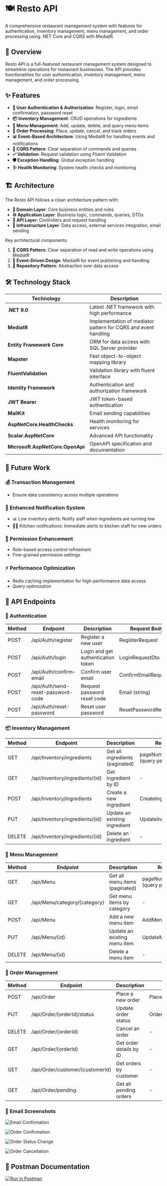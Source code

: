 # 🍽️ Resto API

A comprehensive restaurant management system with features for authentication, inventory management, menu management, and order processing using .NET Core and CQRS with MediatR.

## 🌟 Overview

Resto API is a full-featured restaurant management system designed to streamline operations for restaurant businesses. The API provides functionalities for user authentication, inventory management, menu management, and order processing.

## ✨ Features

- **🔐 User Authentication & Authorization**: Register, login, email confirmation, password reset
- **📦 Inventory Management**: CRUD operations for ingredients
- **🍔 Menu Management**: Add, update, delete, and query menu items
- **📝 Order Processing**: Place, update, cancel, and track orders
- **📊 Event-Based Architecture**: Using MediatR for handling events and notifications
- **🧩 CQRS Pattern**: Clear separation of commands and queries
- **✅ Validation**: Request validation using Fluent Validation
- **🛡️ Exception Handling**: Global exception handling
- **🩺 Health Monitoring**: System health checks and monitoring

## 🏗️ Architecture

The Resto API follows a clean architecture pattern with:

- **🧠 Domain Layer**: Core business entities and rules
- **⚙️ Application Layer**: Business logic, commands, queries, DTOs
- **🔌 API Layer**: Controllers and request handling
- **🏢 Infrastructure Layer**: Data access, external services integration, email sending

Key architectural components:

1. **🔄 CQRS Pattern**: Clear separation of read and write operations using MediatR
2. **📢 Event-Driven Design**: MediatR for event publishing and handling
3. **💾 Repository Pattern**: Abstraction over data access

## 🛠️ Technology Stack

| Technology | Description |
|------------|-------------|
| **.NET 9.0** | Latest .NET framework with high performance |
| **MediatR** | Implementation of mediator pattern for CQRS and event handling |
| **Entity Framework Core** | ORM for data access with SQL Server provider |
| **Mapster** | Fast object-to-object mapping library |
| **FluentValidation** | Validation library with fluent interface |
| **Identity Framework** | Authentication and authorization framework |
| **JWT Bearer** | JWT token-based authentication |
| **MailKit** | Email sending capabilities |
| **AspNetCore.HealthChecks** | Health monitoring for services |
| **Scalar.AspNetCore** | Advanced API functionality |
| **Microsoft.AspNetCore.OpenApi** | OpenAPI specification and documentation |

## 🚀 Future Work

### 💰 Transaction Management
- Ensure data consistency across multiple operations

### 📣 Enhanced Notification System
- 📊 Low inventory alerts: Notify staff when ingredients are running low
- 👨‍🍳 Kitchen notifications: Immediate alerts to kitchen staff for new orders

### 🔑 Permission Enhancement
- Role-based access control refinement
- Fine-grained permission settings

### ⚡ Performance Optimization
- Redis caching implementation for high-performance data access
- Query optimization

## 📡 API Endpoints

### 🔐 Authentication

| Method | Endpoint                       | Description                              | Request Body                       |
|--------|--------------------------------|------------------------------------------|-----------------------------------|
| POST   | /api/Auth/register             | Register a new user                      | RegisterRequest                    |
| POST   | /api/Auth/login                | Login and get authentication token       | LoginRequestDto                    |
| POST   | /api/Auth/confirm-email        | Confirm user email                       | ConfirmEmailRequest                |
| POST   | /api/Auth/send-reset-password-code | Request password reset code           | Email (string)                     |
| POST   | /api/Auth/reset-password       | Reset user password                      | ResetPasswordRequest               |

### 📦 Inventory Management

| Method | Endpoint                       | Description                              | Request Body                       |
|--------|--------------------------------|------------------------------------------|-----------------------------------|
| GET    | /api/Inventory/ingredients     | Get all ingredients (paginated)          | pageNumber, pageSize (query params)|
| GET    | /api/Inventory/ingredients/{id}| Get ingredient by ID                     | -                                 |
| POST   | /api/Inventory/ingredients     | Create a new ingredient                  | CreateIngredientCommand           |
| PUT    | /api/Inventory/ingredients/{id}| Update an existing ingredient            | UpdateIngredientCommand           |
| DELETE | /api/Inventory/ingredients/{id}| Delete an ingredient                     | -                                 |

### 🍔 Menu Management

| Method | Endpoint                       | Description                              | Request Body                       |
|--------|--------------------------------|------------------------------------------|-----------------------------------|
| GET    | /api/Menu                      | Get all menu items (paginated)           | pageNumber, pageSize (query params)|
| GET    | /api/Menu/category/{category}  | Get menu items by category               | -                                 |
| POST   | /api/Menu                      | Add a new menu item                      | AddMenuItemCommand                |
| PUT    | /api/Menu/{id}                 | Update an existing menu item             | UpdateMenuItemCommand             |
| DELETE | /api/Menu/{id}                 | Delete a menu item                       | -                                 |

### 📝 Order Management

| Method | Endpoint                       | Description                              | Request Body                       |
|--------|--------------------------------|------------------------------------------|-----------------------------------|
| POST   | /api/Order                     | Place a new order                        | PlaceOrderCommand                 |
| PUT    | /api/Order/{orderId}/status    | Update order status                      | OrderStatusUpdateRequest          |
| DELETE | /api/Order/{orderId}           | Cancel an order                          | -                                 |
| GET    | /api/Order/{orderId}           | Get order details by ID                  | -                                 |
| GET    | /api/Order/customer/{customerId}| Get orders by customer                   | -                                 |
| GET    | /api/Order/pending             | Get all pending orders                   | -                                 |



### 📧 Email Screenshots

![Email Confirmation](./src/Resto.API/Imgs/EmailConfirmation.png)

![Order Confirmation](./src/Resto.API/Imgs/OrderConfirmation.png)

![Order Status Change](./src/Resto.API/Imgs/OrderStatusUpdate.png)

![Order Cancellation](./src/Resto.API/Imgs/OrderCancelled.png)

## 🚀 Postman Documentation

[![Run in Postman](https://run.pstmn.io/button.svg)](https://documenter.getpostman.com/view/36972822/2sB2j96UCa)

